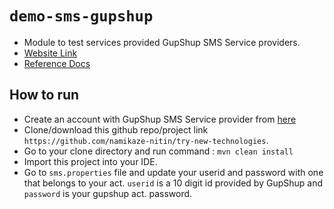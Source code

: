 # `demo-sms-gupshup`
* Module to test services provided GupShup SMS Service providers.
* [Website Link](http://enterprise.smsgupshup.com/)
* [Reference Docs](http://enterprise.smsgupshup.com/help/in/index.html)

## How to run
* Create an account with GupShup SMS Service provider from [here](http://enterprise.smsgupshup.com/dashboard)
* Clone/download this github repo/project link `https://github.com/namikaze-nitin/try-new-technologies`.
* Go to your clone directory and run command : `mvn clean install`
* Import this project into your IDE.
* Go to `sms.properties` file and update your userid and password with one that belongs to your act. `userid` is a 10 digit id provided by GupShup and `password` is your gupshup act. password.

